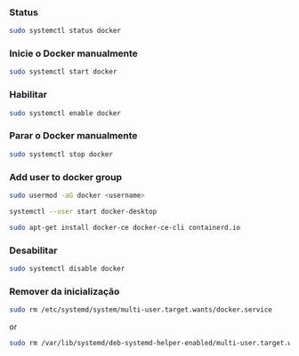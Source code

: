 ### Status
```sh
sudo systemctl status docker
```
### Inicie o Docker manualmente
```sh
sudo systemctl start docker
```
### Habilitar
```sh
sudo systemctl enable docker
```
### Parar o Docker manualmente 
```sh
sudo systemctl stop docker
```

### Add user to docker group
```sh
sudo usermod -aG docker <username>
```
```sh
systemctl --user start docker-desktop
```
```sh
sudo apt-get install docker-ce docker-ce-cli containerd.io
```

### Desabilitar
```sh
sudo systemctl disable docker
```
### Remover da inicialização
```sh
sudo rm /etc/systemd/system/multi-user.target.wants/docker.service
```
or
```sh
sudo rm /var/lib/systemd/deb-systemd-helper-enabled/multi-user.target.wants/docker.service
```
